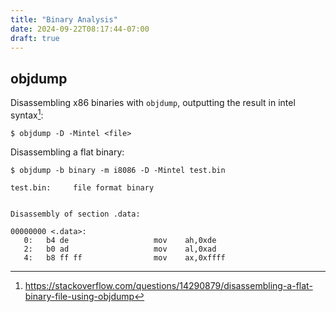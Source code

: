 ```yaml
---
title: "Binary Analysis"
date: 2024-09-22T08:17:44-07:00
draft: true
---
```


## objdump

Disassembling x86 binaries with `objdump`, outputting the result in intel syntax[^1]:

```console
$ objdump -D -Mintel <file>
```

Disassembling a flat binary:

```console
$ objdump -b binary -m i8086 -D -Mintel test.bin

test.bin:     file format binary


Disassembly of section .data:

00000000 <.data>:
   0:   b4 de                   mov    ah,0xde
   2:   b0 ad                   mov    al,0xad
   4:   b8 ff ff                mov    ax,0xffff

```

[^1]: https://stackoverflow.com/questions/14290879/disassembling-a-flat-binary-file-using-objdump
